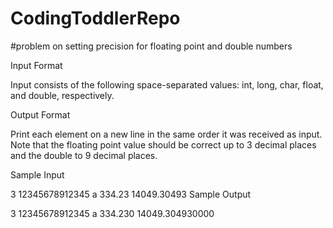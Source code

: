 # CodingToddlerRepo
#problem on setting precision for floating point and double numbers

Input Format

Input consists of the following space-separated values: int, long, char, float, and double, respectively.

Output Format

Print each element on a new line in the same order it was received as input. Note that the floating point value should be correct up to 3 decimal places and the double to 9 decimal places.

Sample Input

3 12345678912345 a 334.23 14049.30493
Sample Output

3
12345678912345
a
334.230
14049.304930000
